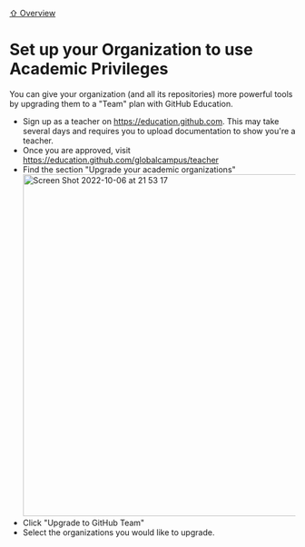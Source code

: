 [⇧ Overview](README.md)

# Set up your Organization to use Academic Privileges

You can give your organization (and all its repositories) more powerful tools by upgrading them to a "Team" plan with GitHub Education.

- Sign up as a teacher on https://education.github.com. This may take several days and requires you to upload documentation to show you're a teacher.
- Once you are approved, visit https://education.github.com/globalcampus/teacher 
- Find the section "Upgrade your academic organizations"
  <img width="603" alt="Screen Shot 2022-10-06 at 21 53 17" src="https://user-images.githubusercontent.com/2803227/194450184-bf46837e-b2d2-4233-95de-c4cd37602f1b.png">
- Click "Upgrade to GitHub Team"
- Select the organizations you would like to upgrade.
